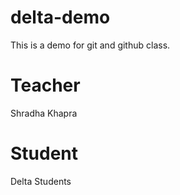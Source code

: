 # delta-demo
This is a demo for git and github class.

# Teacher
Shradha Khapra

# Student
Delta Students